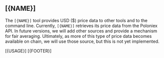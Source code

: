 ## [{NAME}]

The `[{NAME}]` tool provides USD ($) price data to other tools and to the command line. Currently, `[{NAME}]` retrieves its price data from the Poloniex API. In future versions, we will add other sources and provide a mechanism for fair averaging. Ultimately, as more of this type of price data becomes available on chain, we will use those source, but this is not yet implemented.

[{USAGE}]
[{FOOTER}]
